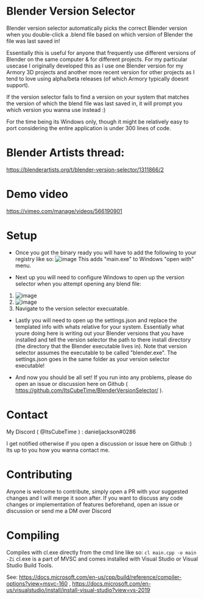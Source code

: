 # Blender Version Selector
Blender version selector automatically picks the correct Blender version when you double-click a .blend file based on which version of Blender the file was last saved in!

Essentially this is useful for anyone that frequently use different versions of Blender on the same computer & for different projects. For my particular usecase I originally developed this as I use one Blender version for my Armory 3D projects and another more recent version for other projects as I tend to love using alpha/beta releases (of which Armory typically doesnt support).

If the version selector fails to find a version on your system that matches the version of which the blend file was last saved in, it will prompt you which version you wanna use instead :)

For the time being its Windows only, though it might be relatively easy to port considering the entire application is under 300 lines of code.

# Blender Artists thread:

https://blenderartists.org/t/blender-version-selector/1311866/2

# Demo video

https://vimeo.com/manage/videos/566190901

# Setup

* Once you got the binary ready you will have to add the following to your registry like so:
![image](https://user-images.githubusercontent.com/20190653/122966451-a361ad80-d389-11eb-86da-a7b069f0ac2e.png)
This adds "main.exe" to Windows "open with" menu.

* Next up you will need to configure Windows to open up the version selector when you attempt opening any blend file:
1. ![image](https://user-images.githubusercontent.com/20190653/122966699-e885df80-d389-11eb-95e6-fb0bf6578565.png)
2. ![image](https://user-images.githubusercontent.com/20190653/122966821-110dd980-d38a-11eb-86f0-261c5994490f.png)
3. Navigate to the version selector execuatable.

* Lastly you will need to open up the settings.json and replace the templated info with whats relative for your system. Essentially what youre doing here is writing out your Blender versions that you have installed and tell the version selector the path to there install directory (the directory that the Blender executable lives in). Note that version selector assumes the executable to be called "blender.exe". The settings.json goes in the same folder as your version selector executable!

* And now you should be all set! If you run into any problems, please do open an issue or discussion here on Github ( https://github.com/ItsCubeTime/BlenderVersionSelector/ ).

# Contact

My Discord ( @ItsCubeTime ) : danieljackson#0286

I get notified otherwise if you open a discussion or issue here on Github :) Its up to you how you wanna contact me.

# Contributing

Anyone is welcome to contribute, simply open a PR with your suggested changes and I will merge it soon after. If you want to discuss any code changes or implementation of features beforehand, open an issue or discussion or send me a DM over Discord

# Compiling

Compiles with cl.exe directly from the cmd line like so: 
```cl main.cpp -o main -Zi```
cl.exe is a part of MVSC and comes installed with Visual Studio or Visual Studio Build Tools.

See: https://docs.microsoft.com/en-us/cpp/build/reference/compiler-options?view=msvc-160 , https://docs.microsoft.com/en-us/visualstudio/install/install-visual-studio?view=vs-2019
